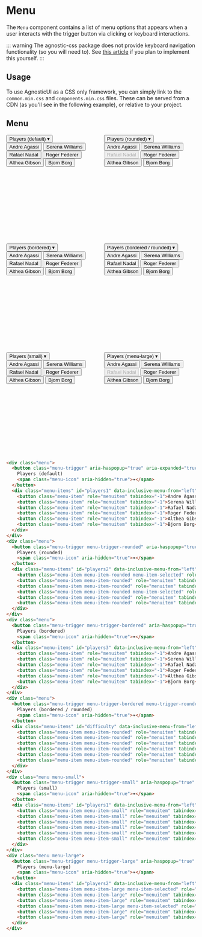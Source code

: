 # Menu

The `Menu` component contains a list of menu options that appears
when a user interacts with the trigger button via clicking or keyboard interactions.

::: warning
The agnostic-css package does not provide keyboard navigation functionality (so you will need to). See [this article](https://www.smashingmagazine.com/2017/11/building-accessible-menu-systems/) if you plan to implement this yourself.
:::

<div class="mbs24"></div>

## Usage

To use AgnosticUI as a CSS only framework, you can simply link to the `common.min.css` and `components.min.css` files. These can be served from a CDN (as you'll see in the following example), or relative to your project.

## Menu

<div style="display: grid; grid-template-columns: repeat(2, 1fr); grid-auto-rows: 17rem; gap: 1rem;">
  <div class="menu">
    <button class="menu-trigger" aria-haspopup="true" aria-expanded="true">
      Players (default)
      <span class="menu-icon" aria-hidden="true">▾</span>
    </button>
    <div class="menu-items" id="players1" data-inclusive-menu-from="left" role="menu">
      <button class="menu-item" role="menuitem" tabindex="-1">Andre Agassi</button>
      <button class="menu-item" role="menuitem" tabindex="-1">Serena Williams</button>
      <button class="menu-item" role="menuitem" tabindex="-1">Rafael Nadal</button>
      <button class="menu-item" role="menuitem" tabindex="-1">Roger Federer</button>
      <button class="menu-item" role="menuitem" tabindex="-1">Althea Gibson</button>
      <button class="menu-item" role="menuitem" tabindex="-1">Bjorn Borg</button>
    </div>
  </div>
  <div class="menu">
    <button class="menu-trigger menu-trigger-rounded" aria-haspopup="true" aria-expanded="true">
      Players (rounded)
      <span class="menu-icon" aria-hidden="true">▾</span>
    </button>
    <div class="menu-items" id="players2" data-inclusive-menu-from="left" role="menu">
      <button class="menu-item menu-item-rounded menu-item-selected" role="menuitem" tabindex="-1">Andre Agassi</button>
      <button class="menu-item menu-item-rounded" role="menuitem" tabindex="-1">Serena Williams</button>
      <button class="menu-item menu-item-rounded" role="menuitem" tabindex="-1" disabled>Rafael Nadal</button>
      <button class="menu-item menu-item-rounded menu-item-selected" role="menuitem" tabindex="-1">Roger Federer</button>
      <button class="menu-item menu-item-rounded" role="menuitem" tabindex="-1">Althea Gibson</button>
      <button class="menu-item menu-item-rounded" role="menuitem" tabindex="-1">Bjorn Borg</button>
    </div>
  </div>
  <div class="menu">
    <button class="menu-trigger menu-trigger-bordered" aria-haspopup="true" aria-expanded="true">
      Players (bordered)
      <span class="menu-icon" aria-hidden="true">▾</span>
    </button>
    <div class="menu-items" id="players3" data-inclusive-menu-from="left" role="menu">
      <button class="menu-item" role="menuitem" tabindex="-1">Andre Agassi</button>
      <button class="menu-item" role="menuitem" tabindex="-1">Serena Williams</button>
      <button class="menu-item" role="menuitem" tabindex="-1">Rafael Nadal</button>
      <button class="menu-item" role="menuitem" tabindex="-1">Roger Federer</button>
      <button class="menu-item" role="menuitem" tabindex="-1">Althea Gibson</button>
      <button class="menu-item" role="menuitem" tabindex="-1">Bjorn Borg</button>
    </div>
  </div>
  <div class="menu">
    <button class="menu-trigger menu-trigger-bordered menu-trigger-rounded" aria-haspopup="true" aria-expanded="true">
      Players (bordered / rounded)
      <span class="menu-icon" aria-hidden="true">▾</span>
    </button>
    <div class="menu-items" id="difficulty" data-inclusive-menu-from="left" role="menu">
      <button class="menu-item menu-item-rounded" role="menuitem" tabindex="-1">Andre Agassi</button>
      <button class="menu-item menu-item-rounded" role="menuitem" tabindex="-1">Serena Williams</button>
      <button class="menu-item menu-item-rounded" role="menuitem" tabindex="-1">Rafael Nadal</button>
      <button class="menu-item menu-item-rounded" role="menuitem" tabindex="-1">Roger Federer</button>
      <button class="menu-item menu-item-rounded" role="menuitem" tabindex="-1">Althea Gibson</button>
      <button class="menu-item menu-item-rounded" role="menuitem" tabindex="-1">Bjorn Borg</button>
    </div>
  </div>
  <div class="menu menu-small">
    <button class="menu-trigger menu-trigger-small" aria-haspopup="true" aria-expanded="true">
      Players (small)
      <span class="menu-icon" aria-hidden="true">▾</span>
    </button>
    <div class="menu-items" id="players1" data-inclusive-menu-from="left" role="menu">
      <button class="menu-item menu-item-small" role="menuitem" tabindex="-1">Andre Agassi</button>
      <button class="menu-item menu-item-small" role="menuitem" tabindex="-1">Serena Williams</button>
      <button class="menu-item menu-item-small" role="menuitem" tabindex="-1">Rafael Nadal</button>
      <button class="menu-item menu-item-small" role="menuitem" tabindex="-1">Roger Federer</button>
      <button class="menu-item menu-item-small" role="menuitem" tabindex="-1">Althea Gibson</button>
      <button class="menu-item menu-item-small" role="menuitem" tabindex="-1">Bjorn Borg</button>
    </div>
  </div>
  <div class="menu menu-large">
    <button class="menu-trigger menu-trigger-large" aria-haspopup="true" aria-expanded="true">
      Players (menu-large)
      <span class="menu-icon" aria-hidden="true">▾</span>
    </button>
    <div class="menu-items" id="players2" data-inclusive-menu-from="left" role="menu">
      <button class="menu-item menu-item-large menu-item-selected" role="menuitem" tabindex="-1">Andre Agassi</button>
      <button class="menu-item menu-item-large" role="menuitem" tabindex="-1">Serena Williams</button>
      <button class="menu-item menu-item-large" role="menuitem" tabindex="-1" disabled>Rafael Nadal</button>
      <button class="menu-item menu-item-large menu-item-selected" role="menuitem" tabindex="-1">Roger Federer</button>
      <button class="menu-item menu-item-large" role="menuitem" tabindex="-1">Althea Gibson</button>
      <button class="menu-item menu-item-large" role="menuitem" tabindex="-1">Bjorn Borg</button>
    </div>
  </div>
</div>

<div class="mbs64" />

```html
<div class="menu">
  <button class="menu-trigger" aria-haspopup="true" aria-expanded="true">
    Players (default)
    <span class="menu-icon" aria-hidden="true">▾</span>
  </button>
  <div class="menu-items" id="players1" data-inclusive-menu-from="left" role="menu">
    <button class="menu-item" role="menuitem" tabindex="-1">Andre Agassi</button>
    <button class="menu-item" role="menuitem" tabindex="-1">Serena Williams</button>
    <button class="menu-item" role="menuitem" tabindex="-1">Rafael Nadal</button>
    <button class="menu-item" role="menuitem" tabindex="-1">Roger Federer</button>
    <button class="menu-item" role="menuitem" tabindex="-1">Althea Gibson</button>
    <button class="menu-item" role="menuitem" tabindex="-1">Bjorn Borg</button>
  </div>
</div>
<div class="menu">
  <button class="menu-trigger menu-trigger-rounded" aria-haspopup="true" aria-expanded="true">
    Players (rounded)
    <span class="menu-icon" aria-hidden="true">▾</span>
  </button>
  <div class="menu-items" id="players2" data-inclusive-menu-from="left" role="menu">
    <button class="menu-item menu-item-rounded menu-item-selected" role="menuitem" tabindex="-1">Andre Agassi</button>
    <button class="menu-item menu-item-rounded" role="menuitem" tabindex="-1">Serena Williams</button>
    <button class="menu-item menu-item-rounded" role="menuitem" tabindex="-1" disabled>Rafael Nadal</button>
    <button class="menu-item menu-item-rounded menu-item-selected" role="menuitem" tabindex="-1">Roger Federer</button>
    <button class="menu-item menu-item-rounded" role="menuitem" tabindex="-1">Althea Gibson</button>
    <button class="menu-item menu-item-rounded" role="menuitem" tabindex="-1">Bjorn Borg</button>
  </div>
</div>
<div class="menu">
  <button class="menu-trigger menu-trigger-bordered" aria-haspopup="true" aria-expanded="true">
    Players (bordered)
    <span class="menu-icon" aria-hidden="true">▾</span>
  </button>
  <div class="menu-items" id="players3" data-inclusive-menu-from="left" role="menu">
    <button class="menu-item" role="menuitem" tabindex="-1">Andre Agassi</button>
    <button class="menu-item" role="menuitem" tabindex="-1">Serena Williams</button>
    <button class="menu-item" role="menuitem" tabindex="-1">Rafael Nadal</button>
    <button class="menu-item" role="menuitem" tabindex="-1">Roger Federer</button>
    <button class="menu-item" role="menuitem" tabindex="-1">Althea Gibson</button>
    <button class="menu-item" role="menuitem" tabindex="-1">Bjorn Borg</button>
  </div>
</div>
<div class="menu">
  <button class="menu-trigger menu-trigger-bordered menu-trigger-rounded" aria-haspopup="true" aria-expanded="true">
    Players (bordered / rounded)
    <span class="menu-icon" aria-hidden="true">▾</span>
  </button>
  <div class="menu-items" id="difficulty" data-inclusive-menu-from="left" role="menu">
    <button class="menu-item menu-item-rounded" role="menuitem" tabindex="-1">Andre Agassi</button>
    <button class="menu-item menu-item-rounded" role="menuitem" tabindex="-1">Serena Williams</button>
    <button class="menu-item menu-item-rounded" role="menuitem" tabindex="-1">Rafael Nadal</button>
    <button class="menu-item menu-item-rounded" role="menuitem" tabindex="-1">Roger Federer</button>
    <button class="menu-item menu-item-rounded" role="menuitem" tabindex="-1">Althea Gibson</button>
    <button class="menu-item menu-item-rounded" role="menuitem" tabindex="-1">Bjorn Borg</button>
  </div>
</div>
<div class="menu menu-small">
  <button class="menu-trigger menu-trigger-small" aria-haspopup="true" aria-expanded="true">
    Players (small)
    <span class="menu-icon" aria-hidden="true">▾</span>
  </button>
  <div class="menu-items" id="players1" data-inclusive-menu-from="left" role="menu">
    <button class="menu-item menu-item-small" role="menuitem" tabindex="-1">Andre Agassi</button>
    <button class="menu-item menu-item-small" role="menuitem" tabindex="-1">Serena Williams</button>
    <button class="menu-item menu-item-small" role="menuitem" tabindex="-1">Rafael Nadal</button>
    <button class="menu-item menu-item-small" role="menuitem" tabindex="-1">Roger Federer</button>
    <button class="menu-item menu-item-small" role="menuitem" tabindex="-1">Althea Gibson</button>
    <button class="menu-item menu-item-small" role="menuitem" tabindex="-1">Bjorn Borg</button>
  </div>
</div>
<div class="menu menu-large">
  <button class="menu-trigger menu-trigger-large" aria-haspopup="true" aria-expanded="true">
    Players (menu-large)
    <span class="menu-icon" aria-hidden="true">▾</span>
  </button>
  <div class="menu-items" id="players2" data-inclusive-menu-from="left" role="menu">
    <button class="menu-item menu-item-large menu-item-selected" role="menuitem" tabindex="-1">Andre Agassi</button>
    <button class="menu-item menu-item-large" role="menuitem" tabindex="-1">Serena Williams</button>
    <button class="menu-item menu-item-large" role="menuitem" tabindex="-1" disabled>Rafael Nadal</button>
    <button class="menu-item menu-item-large menu-item-selected" role="menuitem" tabindex="-1">Roger Federer</button>
    <button class="menu-item menu-item-large" role="menuitem" tabindex="-1">Althea Gibson</button>
    <button class="menu-item menu-item-large" role="menuitem" tabindex="-1">Bjorn Borg</button>
  </div>
</div>
```
